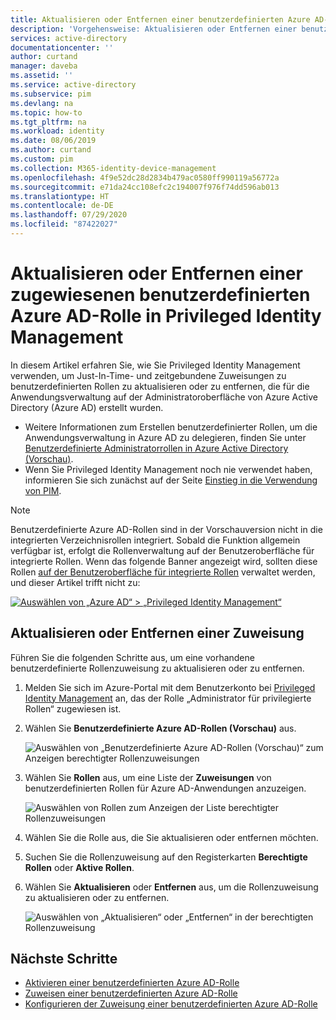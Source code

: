 ```yaml
---
title: Aktualisieren oder Entfernen einer benutzerdefinierten Azure AD-Rolle – Privileged Identity Management (PIM)
description: 'Vorgehensweise: Aktualisieren oder Entfernen einer benutzerdefinierten Azure AD-Rollenzuweisung in Privileged Identity Management (PIM)'
services: active-directory
documentationcenter: ''
author: curtand
manager: daveba
ms.assetid: ''
ms.service: active-directory
ms.subservice: pim
ms.devlang: na
ms.topic: how-to
ms.tgt_pltfrm: na
ms.workload: identity
ms.date: 08/06/2019
ms.author: curtand
ms.custom: pim
ms.collection: M365-identity-device-management
ms.openlocfilehash: 4f9e52dc28d2834b479ac0580ff990119a56772a
ms.sourcegitcommit: e71da24cc108efc2c194007f976f74dd596ab013
ms.translationtype: HT
ms.contentlocale: de-DE
ms.lasthandoff: 07/29/2020
ms.locfileid: "87422027"
---
```

# <a name="update-or-remove-an-assigned-azure-ad-custom-role-in-privileged-identity-management"></a>Aktualisieren oder Entfernen einer zugewiesenen benutzerdefinierten Azure AD-Rolle in Privileged Identity Management

In diesem Artikel erfahren Sie, wie Sie Privileged Identity Management verwenden, um Just-In-Time- und zeitgebundene Zuweisungen zu benutzerdefinierten Rollen zu aktualisieren oder zu entfernen, die für die Anwendungsverwaltung auf der Administratoroberfläche von Azure Active Directory (Azure AD) erstellt wurden. 

- Weitere Informationen zum Erstellen benutzerdefinierter Rollen, um die Anwendungsverwaltung in Azure AD zu delegieren, finden Sie unter [Benutzerdefinierte Administratorrollen in Azure Active Directory (Vorschau)](../users-groups-roles/roles-custom-overview.md). 
- Wenn Sie Privileged Identity Management noch nie verwendet haben, informieren Sie sich zunächst auf der Seite [Einstieg in die Verwendung von PIM](pim-getting-started.md).

> [!NOTE]
> Benutzerdefinierte Azure AD-Rollen sind in der Vorschauversion nicht in die integrierten Verzeichnisrollen integriert. Sobald die Funktion allgemein verfügbar ist, erfolgt die Rollenverwaltung auf der Benutzeroberfläche für integrierte Rollen. Wenn das folgende Banner angezeigt wird, sollten diese Rollen [auf der Benutzeroberfläche für integrierte Rollen](pim-how-to-add-role-to-user.md) verwaltet werden, und dieser Artikel trifft nicht zu:
>
> [![Auswählen von „Azure AD“ > „Privileged Identity Management“](media/pim-how-to-add-role-to-user/pim-new-version.png)](media/pim-how-to-add-role-to-user/pim-new-version.png#lightbox)

## <a name="update-or-remove-an-assignment"></a>Aktualisieren oder Entfernen einer Zuweisung

Führen Sie die folgenden Schritte aus, um eine vorhandene benutzerdefinierte Rollenzuweisung zu aktualisieren oder zu entfernen.

1. Melden Sie sich im Azure-Portal mit dem Benutzerkonto bei [Privileged Identity Management](https://portal.azure.com/?Microsoft_AAD_IAM_enableCustomRoleManagement=true&Microsoft_AAD_IAM_enableCustomRoleAssignment=true&feature.rbacv2roles=true&feature.rbacv2=true&Microsoft_AAD_RegisteredApps=demo#blade/Microsoft_Azure_PIMCommon/CommonMenuBlade/quickStart) an, das der Rolle „Administrator für privilegierte Rollen“ zugewiesen ist.
1. Wählen Sie **Benutzerdefinierte Azure AD-Rollen (Vorschau)** aus.

    ![Auswählen von „Benutzerdefinierte Azure AD-Rollen (Vorschau)“ zum Anzeigen berechtigter Rollenzuweisungen](./media/azure-ad-custom-roles-assign/view-custom.png)

1. Wählen Sie **Rollen** aus, um eine Liste der **Zuweisungen** von benutzerdefinierten Rollen für Azure AD-Anwendungen anzuzeigen.

    ![Auswählen von Rollen zum Anzeigen der Liste berechtigter Rollenzuweisungen](./media/azure-ad-custom-roles-update-remove/assignments-list.png)

1. Wählen Sie die Rolle aus, die Sie aktualisieren oder entfernen möchten.
1. Suchen Sie die Rollenzuweisung auf den Registerkarten **Berechtigte Rollen** oder **Aktive Rollen**.
1. Wählen Sie **Aktualisieren** oder **Entfernen** aus, um die Rollenzuweisung zu aktualisieren oder zu entfernen.

    ![Auswählen von „Aktualisieren“ oder „Entfernen“ in der berechtigten Rollenzuweisung](./media/azure-ad-custom-roles-update-remove/remove-update.png)

## <a name="next-steps"></a>Nächste Schritte

- [Aktivieren einer benutzerdefinierten Azure AD-Rolle](azure-ad-custom-roles-assign.md)
- [Zuweisen einer benutzerdefinierten Azure AD-Rolle](azure-ad-custom-roles-assign.md)
- [Konfigurieren der Zuweisung einer benutzerdefinierten Azure AD-Rolle](azure-ad-custom-roles-configure.md)
